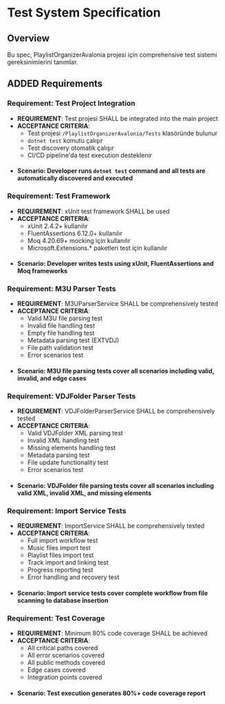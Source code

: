 # Test System Specification

## Overview
Bu spec, PlaylistOrganizerAvalonia projesi için comprehensive test sistemi gereksinimlerini tanımlar.

## ADDED Requirements

### Requirement: Test Project Integration
- **REQUIREMENT**: Test projesi SHALL be integrated into the main project
- **ACCEPTANCE CRITERIA**:
  - Test projesi `/PlaylistOrganizerAvalonia/Tests` klasöründe bulunur
  - `dotnet test` komutu çalışır
  - Test discovery otomatik çalışır
  - CI/CD pipeline'da test execution desteklenir
- #### Scenario: Developer runs `dotnet test` command and all tests are automatically discovered and executed

### Requirement: Test Framework
- **REQUIREMENT**: xUnit test framework SHALL be used
- **ACCEPTANCE CRITERIA**:
  - xUnit 2.4.2+ kullanılır
  - FluentAssertions 6.12.0+ kullanılır
  - Moq 4.20.69+ mocking için kullanılır
  - Microsoft.Extensions.* paketleri test için kullanılır
- #### Scenario: Developer writes tests using xUnit, FluentAssertions and Moq frameworks

### Requirement: M3U Parser Tests
- **REQUIREMENT**: M3UParserService SHALL be comprehensively tested
- **ACCEPTANCE CRITERIA**:
  - Valid M3U file parsing test
  - Invalid file handling test
  - Empty file handling test
  - Metadata parsing test (EXTVDJ)
  - File path validation test
  - Error scenarios test
- #### Scenario: M3U file parsing tests cover all scenarios including valid, invalid, and edge cases

### Requirement: VDJFolder Parser Tests
- **REQUIREMENT**: VDJFolderParserService SHALL be comprehensively tested
- **ACCEPTANCE CRITERIA**:
  - Valid VDJFolder XML parsing test
  - Invalid XML handling test
  - Missing elements handling test
  - Metadata parsing test
  - File update functionality test
  - Error scenarios test
- #### Scenario: VDJFolder file parsing tests cover all scenarios including valid XML, invalid XML, and missing elements

### Requirement: Import Service Tests
- **REQUIREMENT**: ImportService SHALL be comprehensively tested
- **ACCEPTANCE CRITERIA**:
  - Full import workflow test
  - Music files import test
  - Playlist files import test
  - Track import and linking test
  - Progress reporting test
  - Error handling and recovery test
- #### Scenario: Import service tests cover complete workflow from file scanning to database insertion

### Requirement: Test Coverage
- **REQUIREMENT**: Minimum 80% code coverage SHALL be achieved
- **ACCEPTANCE CRITERIA**:
  - All critical paths covered
  - All error scenarios covered
  - All public methods covered
  - Edge cases covered
  - Integration points covered
- #### Scenario: Test execution generates 80%+ code coverage report